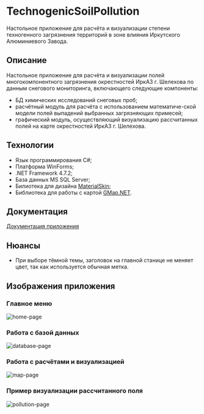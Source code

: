 # TechnogenicSoilPollution
Настольное приложение для расчёта и визуализации степени техногенного загрязнения территорий в зоне влияния Иркутского Алюминиевого Завода.
## Описание
Настольное приложение для расчёта и визуализации полей многокомпонентного загрязнения окрестностей ИркАЗ г. Шелехова по данным снегового мониторинга, включающего следующие компоненты:
- БД химических исследований снеговых проб;
- расчётный модуль для расчёта с использованием математиче-ской модели полей выпадений выбранных загрязняющих примесей;
- графический модуль, осуществляющий визуализацию рассчитанных полей на карте окрестностей ИркАЗ г. Шелехова.
## Технологии
- Язык программирования C#;
- Платформа WinForms;
- .NET Framework 4.7.2;
- База данных MS SQL Server;
- Билиотека для дизайна [MaterialSkin](https://github.com/IgnaceMaes/MaterialSkin);
- Библиотека для работы с картой [GMap.NET](https://github.com/judero01col/GMap.NET).
## Документация
[Документация приложения](https://github.com/Cyclist-code/TechnogenicSoilPollution/wiki)
## Нюансы
- При выборе тёмной темы, заголовок на главной станице не меняет цвет, так как используется обычная метка.
## Изображения приложения
### Главное меню
![home-page](https://user-images.githubusercontent.com/47049219/127740381-e28101fc-49d6-4cea-990d-a8d4e05e4caa.png)
### Работа с базой данных
![database-page](https://user-images.githubusercontent.com/47049219/127740308-d240e689-6fdf-405a-9204-db85c2b688cc.png)
### Работа с расчётами и визуализацией
![map-page](https://user-images.githubusercontent.com/47049219/127740320-db1d75db-ac76-45ab-90d0-7f4caca6db27.png)
### Пример визуализации рассчитанного поля
![pollution-page](https://user-images.githubusercontent.com/47049219/127740413-76a3af93-1a39-48b9-a3c6-be023abba8e8.png)
